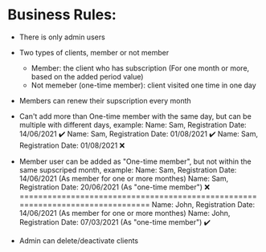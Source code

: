 # Business Rules:
- There is only admin users
- Two types of clients, member or not member
  * Member: the client who has subscription (For one month or more, based on the added period value)
  * Not memeber (one-time member): client visited one time in one day
- Members can renew their supscription every month
- Can't add more than One-time member with the same day, but can be multiple with different days, 
  example: Name: Sam, Registration Date: 14/06/2021 ✔️
           Name: Sam, Registration Date: 01/08/2021 ✔️
           Name: Sam, Registration Date: 01/08/2021 ❌
           
- Member user can be added as "One-time member", but not within the same supscriped month,
  example: Name: Sam, Registration Date: 14/06/2021 (As member for one or more monthes)
           Name: Sam, Registration Date: 20/06/2021 (As "one-time member") ❌ 
           ===============================================================================
           Name: John, Registration Date: 14/06/2021 (As member for one or more monthes)
           Name: John, Registration Date: 07/03/2021 (As "one-time member") ✔️
           
- Admin can delete/deactivate clients
